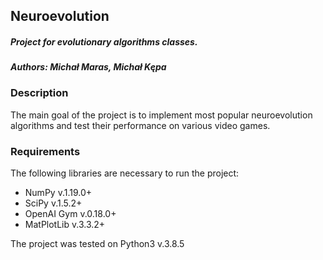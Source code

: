 ## Neuroevolution
##### Project for evolutionary algorithms classes.
#### *Authors: Michał Maras, Michał Kępa*

### Description
The main goal of the project is to implement most popular neuroevolution algorithms and test their performance on various video games.


### Requirements
The following libraries are necessary to run the project:
* NumPy v.1.19.0+
* SciPy v.1.5.2+
* OpenAI Gym v.0.18.0+
* MatPlotLib v.3.3.2+

The project was tested on Python3 v.3.8.5
